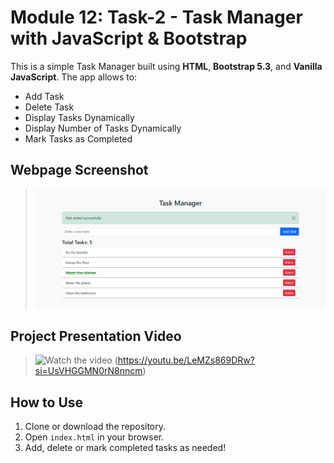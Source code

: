 # Module 12: Task-2 - Task Manager with JavaScript & Bootstrap

This is a simple Task Manager built using **HTML**, **Bootstrap 5.3**, and **Vanilla JavaScript**. The app allows to:
- Add Task
- Delete Task
- Display Tasks Dynamically
- Display Number of Tasks Dynamically
- Mark Tasks as Completed

## Webpage Screenshot
> ![Task Output](taskmanager.jpg)

## Project Presentation Video
> ![Watch the video](https://youtu.be/LeMZs869DRw?si=UsVHGGMN0rN8nncm)
> (https://youtu.be/LeMZs869DRw?si=UsVHGGMN0rN8nncm)

## How to Use
1. Clone or download the repository.
2. Open `index.html` in your browser.
3. Add, delete or mark completed tasks as needed!

